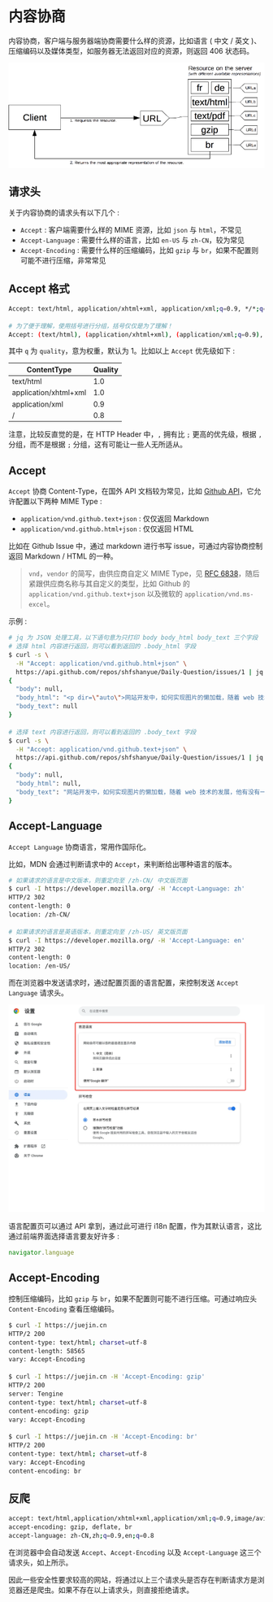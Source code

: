 # 内容协商

内容协商，客户端与服务器端协商需要什么样的资源，比如语言 ( 中文 / 英文 )、压缩编码以及媒体类型，如服务器无法返回对应的资源，则返回 406 状态码。

<div style="background: #fff;">
  <img src="/http/header/httpnego.png" alt="内容协商" />
</div>

## 请求头

关于内容协商的请求头有以下几个 :

- `Accept` : 客户端需要什么样的 MIME 资源，比如 `json` 与 `html`，不常见
- `Accept-Language` : 需要什么样的语言，比如 `en-US` 与 `zh-CN`，较为常见
- `Accept-Encoding` : 需要什么样的压缩编码，比如 `gzip` 与 `br`，如果不配置则可能不进行压缩，非常常见

## Accept 格式

```bash
Accept: text/html, application/xhtml+xml, application/xml;q=0.9, */*;q=0.8

# 为了便于理解，使用括号进行分组，括号仅仅是为了理解！
Accept: (text/html), (application/xhtml+xml), (application/xml;q=0.9), (*/*;q=0.8)
```

其中 `q` 为 `quality`，意为权重，默认为 1。比如以上 `Accept` 优先级如下 :

| ContentType           | Quality |
| --------------------- | ------- |
| text/html             | 1.0     |
| application/xhtml+xml | 1.0     |
| application/xml       | 0.9     |
| /                     | 0.8     |

注意，比较反直觉的是，在 HTTP Header 中，`,` 拥有比 `;` 更高的优先级，根据 `,` 分组，而不是根据 `;` 分组，这有可能让一些人无所适从。

## Accept

`Accept` 协商 Content-Type，在国外 API 文档较为常见，比如 [Github API](https://docs.github.com/en/rest/overview/media-types)，它允许配置以下两种 MIME Type :

- `application/vnd.github.text+json` : 仅仅返回 Markdown
- `application/vnd.github.html+json` : 仅仅返回 HTML

比如在 Github Issue 中，通过 markdown 进行书写 issue，可通过内容协商控制返回 Markdown / HTML 的一种。

> `vnd`，`vendor` 的简写，由供应商自定义 MIME Type，见 [RFC 6838](https://www.rfc-editor.org/rfc/rfc6838.html#section-3.2)，随后紧跟供应商名称与其自定义的类型，比如 Github 的 `application/vnd.github.text+json` 以及微软的 `application/vnd.ms-excel`。

示例 :

```bash
# jq 为 JSON 处理工具，以下语句意为只打印 body body_html body_text 三个字段
# 选择 html 内容进行返回，则可以看到返回的 .body_html 字段
$ curl -s \
  -H "Accept: application/vnd.github.html+json" \
  https://api.github.com/repos/shfshanyue/Daily-Question/issues/1 | jq "{ body, body_html, body_text }"
{
  "body": null,
  "body_html": "<p dir=\"auto\">网站开发中，如何实现图片的懒加载，随着 web 技术的发展，他有没有一些更好的方案</p>",
  "body_text": null
}

# 选择 text 内容进行返回，则可以看到返回的 .body_text 字段
$ curl -s \
  -H "Accept: application/vnd.github.text+json" \
  https://api.github.com/repos/shfshanyue/Daily-Question/issues/1 | jq "{ body, body_html, body_text }"
{
  "body": null,
  "body_html": null,
  "body_text": "网站开发中，如何实现图片的懒加载，随着 web 技术的发展，他有没有一些更好的方案"
}
```

## Accept-Language

`Accept Language` 协商语言，常用作国际化。

比如，MDN 会通过判断请求中的 `Accept`，来判断给出哪种语言的版本。

```bash
# 如果请求的语言是中文版本，则重定向至 /zh-CN/ 中文版页面
$ curl -I https://developer.mozilla.org/ -H 'Accept-Language: zh'
HTTP/2 302
content-length: 0
location: /zh-CN/

# 如果请求的语言是英语版本，则重定向至 /zh-US/ 英文版页面
$ curl -I https://developer.mozilla.org/ -H 'Accept-Language: en'
HTTP/2 302
content-length: 0
location: /en-US/
```

而在浏览器中发送请求时，通过配置页面的语言配置，来控制发送 `Accept Language` 请求头。

![chrome language](/http/header/chrome-language.png)

语言配置页可以通过 API 拿到，通过此可进行 i18n 配置，作为其默认语言，这比通过前端界面选择语言要友好许多 :

```js
navigator.language
```

## Accept-Encoding

控制压缩编码，比如 `gzip` 与 `br`，如果不配置则可能不进行压缩。可通过响应头 `Content-Encoding` 查看压缩编码。

```bash
$ curl -I https://juejin.cn
HTTP/2 200
content-type: text/html; charset=utf-8
content-length: 58565
vary: Accept-Encoding

$ curl -I https://juejin.cn -H 'Accept-Encoding: gzip'
HTTP/2 200
server: Tengine
content-type: text/html; charset=utf-8
content-encoding: gzip
vary: Accept-Encoding

$ curl -I https://juejin.cn -H 'Accept-Encoding: br'
HTTP/2 200
content-type: text/html; charset=utf-8
vary: Accept-Encoding
content-encoding: br
```

## 反爬

```bash
accept: text/html,application/xhtml+xml,application/xml;q=0.9,image/avif,image/webp,image/apng,*/*;q=0.8,application/signed-exchange;v=b3;q=0.9
accept-encoding: gzip, deflate, br
accept-language: zh-CN,zh;q=0.9,en;q=0.8
```

在浏览器中会自动发送 `Accept`、`Accept-Encoding` 以及 `Accept-Language` 这三个请求头，如上所示。

因此一些安全性要求较高的网站，将通过以上三个请求头是否存在判断请求方是浏览器还是爬虫。如果不存在以上请求头，则直接拒绝请求。
